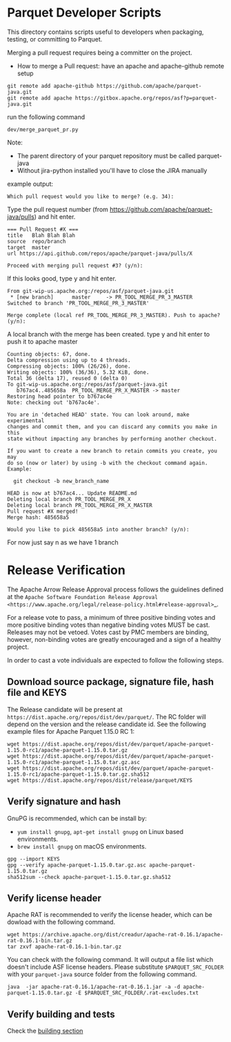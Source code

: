 <!--
  ~ Licensed to the Apache Software Foundation (ASF) under one
  ~ or more contributor license agreements.  See the NOTICE file
  ~ distributed with this work for additional information
  ~ regarding copyright ownership.  The ASF licenses this file
  ~ to you under the Apache License, Version 2.0 (the
  ~ "License"); you may not use this file except in compliance
  ~ with the License.  You may obtain a copy of the License at
  ~
  ~   http://www.apache.org/licenses/LICENSE-2.0
  ~
  ~ Unless required by applicable law or agreed to in writing,
  ~ software distributed under the License is distributed on an
  ~ "AS IS" BASIS, WITHOUT WARRANTIES OR CONDITIONS OF ANY
  ~ KIND, either express or implied.  See the License for the
  ~ specific language governing permissions and limitations
  ~ under the License.
  -->

# Parquet Developer Scripts
This directory contains scripts useful to developers when packaging,
testing, or committing to Parquet.

Merging a pull request requires being a committer on the project.

* How to merge a Pull request:
have an apache and apache-github remote setup
```
git remote add apache-github https://github.com/apache/parquet-java.git
git remote add apache https://gitbox.apache.org/repos/asf?p=parquet-java.git
```
run the following command
```
dev/merge_parquet_pr.py
```

Note:
* The parent directory of your parquet repository must be called parquet-java
* Without jira-python installed you'll have to close the JIRA manually

example output:
```
Which pull request would you like to merge? (e.g. 34):
```
Type the pull request number (from https://github.com/apache/parquet-java/pulls) and hit enter.
```
=== Pull Request #X ===
title	Blah Blah Blah
source	repo/branch
target	master
url	https://api.github.com/repos/apache/parquet-java/pulls/X

Proceed with merging pull request #3? (y/n):
```
If this looks good, type y and hit enter.
```
From git-wip-us.apache.org:/repos/asf/parquet-java.git
 * [new branch]      master     -> PR_TOOL_MERGE_PR_3_MASTER
Switched to branch 'PR_TOOL_MERGE_PR_3_MASTER'

Merge complete (local ref PR_TOOL_MERGE_PR_3_MASTER). Push to apache? (y/n):
```
A local branch with the merge has been created.
type y and hit enter to push it to apache master
```
Counting objects: 67, done.
Delta compression using up to 4 threads.
Compressing objects: 100% (26/26), done.
Writing objects: 100% (36/36), 5.32 KiB, done.
Total 36 (delta 17), reused 0 (delta 0)
To git-wip-us.apache.org:/repos/asf/parquet-java.git
   b767ac4..485658a  PR_TOOL_MERGE_PR_X_MASTER -> master
Restoring head pointer to b767ac4e
Note: checking out 'b767ac4e'.

You are in 'detached HEAD' state. You can look around, make experimental
changes and commit them, and you can discard any commits you make in this
state without impacting any branches by performing another checkout.

If you want to create a new branch to retain commits you create, you may
do so (now or later) by using -b with the checkout command again. Example:

  git checkout -b new_branch_name

HEAD is now at b767ac4... Update README.md
Deleting local branch PR_TOOL_MERGE_PR_X
Deleting local branch PR_TOOL_MERGE_PR_X_MASTER
Pull request #X merged!
Merge hash: 485658a5

Would you like to pick 485658a5 into another branch? (y/n):
```
For now just say n as we have 1 branch

# Release Verification

The Apache Arrow Release Approval process follows the guidelines defined at the
`Apache Software Foundation Release Approval <https://www.apache.org/legal/release-policy.html#release-approval>`_.

For a release vote to pass, a minimum of three positive binding votes and more
positive binding votes than negative binding votes MUST be cast.
Releases may not be vetoed. Votes cast by PMC members are binding, however,
non-binding votes are greatly encouraged and a sign of a healthy project.

In order to cast a vote individuals are expected to follow the following steps.

## Download source package, signature file, hash file and KEYS

The Release candidate will be present at `https://dist.apache.org/repos/dist/dev/parquet/`.
The RC folder will depend on the version and the release candidate id. See the following example files for
Apache Parquet 1.15.0 RC 1:
```
wget https://dist.apache.org/repos/dist/dev/parquet/apache-parquet-1.15.0-rc1/apache-parquet-1.15.0.tar.gz
wget https://dist.apache.org/repos/dist/dev/parquet/apache-parquet-1.15.0-rc1/apache-parquet-1.15.0.tar.gz.asc
wget https://dist.apache.org/repos/dist/dev/parquet/apache-parquet-1.15.0-rc1/apache-parquet-1.15.0.tar.gz.sha512
wget https://dist.apache.org/repos/dist/release/parquet/KEYS
```

## Verify signature and hash

GnuPG is recommended, which can be install by:
- `yum install gnupg`, `apt-get install gnupg` on Linux based environments.
- `brew install gnupg` on macOS environments.


```
gpg --import KEYS
gpg --verify apache-parquet-1.15.0.tar.gz.asc apache-parquet-1.15.0.tar.gz
sha512sum --check apache-parquet-1.15.0.tar.gz.sha512
```

## Verify license header

Apache RAT is recommended to verify the license header, which can be dowload with the following command.

```
wget https://archive.apache.org/dist/creadur/apache-rat-0.16.1/apache-rat-0.16.1-bin.tar.gz
tar zxvf apache-rat-0.16.1-bin.tar.gz
```

You can check with the following command.
It will output a file list which doesn't include ASF license headers.
Please substitute `$PARQUET_SRC_FOLDER` with your `parquet-java` source folder from the following command.

```
java  -jar apache-rat-0.16.1/apache-rat-0.16.1.jar -a -d apache-parquet-1.15.0.tar.gz -E $PARQUET_SRC_FOLDER/.rat-excludes.txt
```

## Verify building and tests

Check the [building section](../README.md#building)

